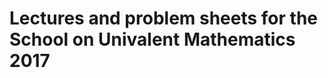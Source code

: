Lectures and problem sheets for the School on Univalent Mathematics 2017
========================================================================


